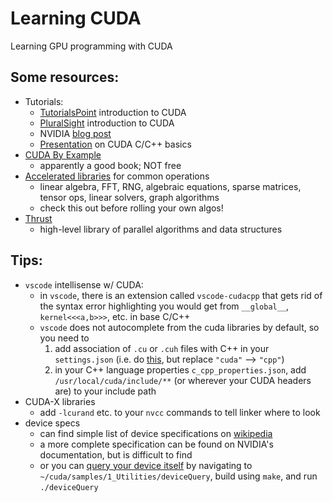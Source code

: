 # Learning CUDA
Learning GPU programming with CUDA

## Some resources:
* Tutorials:
    * [TutorialsPoint](https://www.tutorialspoint.com/cuda/index.htm) introduction to CUDA
    * [PluralSight](https://app.pluralsight.com/library/courses/parallel-computing-cuda/table-of-contents) introduction to CUDA
    * NVIDIA [blog post](https://developer.nvidia.com/blog/even-easier-introduction-cuda/)
    * [Presentation](https://www.nvidia.com/docs/IO/116711/sc11-cuda-c-basics.pdf) on CUDA C/C++ basics
* [CUDA By Example](https://developer.nvidia.com/cuda-example)
    * apparently a good book; NOT free
* [Accelerated libraries](https://developer.nvidia.com/gpu-accelerated-libraries) for common operations
    * linear algebra, FFT, RNG, algebraic equations, sparse matrices, tensor ops, linear solvers, graph algorithms
    * check this out before rolling your own algos!
* [Thrust](https://developer.nvidia.com/thrust)
    * high-level library of parallel algorithms and data structures

## Tips:
* `vscode` intellisense w/ CUDA:
    * in `vscode`, there is an extension called `vscode-cudacpp` that gets rid of the syntax error highlighting you would get from `__global__`, `kernel<<<a,b>>>`, etc. in base C/C++
    * `vscode` does not autocomplete from the cuda libraries by default, so you need to
        1. add association of `.cu` or `.cuh` files with C++ in your `settings.json` (i.e. do [this](https://stackoverflow.com/a/62848299/8078494), but replace `"cuda"` --> `"cpp"`)
        2. in your C++ language properties `c_cpp_properties.json`, add `/usr/local/cuda/include/**` (or wherever your CUDA headers are) to your include path
* CUDA-X libraries
    * add `-lcurand` etc. to your `nvcc` commands to tell linker where to look
* device specs
    * can find simple list of device specifications on [wikipedia](https://en.wikipedia.org/wiki/GeForce_10_series#GeForce_10_(10xx)_series)
    * a more complete specification can be found on NVIDIA's documentation, but is difficult to find
    * or you can [query your device itself](https://gist.github.com/nelson-liu/623eb54d977c98db005eaf2fbc449238#gistcomment-2357284) by navigating to `~/cuda/samples/1_Utilities/deviceQuery`, build using `make`, and run `./deviceQuery`